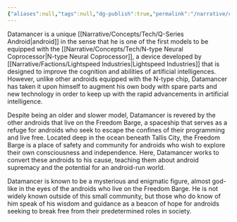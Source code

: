 ```yaml
---
{"aliases":null,"tags":null,"dg-publish":true,"permalink":"/narrative/characters/phyrra-s-spark/datamancer/","dgPassFrontmatter":true}
---
```


Datamancer is a unique [[Narrative/Concepts/Tech/Q-Series Android\|android]] in the sense that he is one of the first models to be equipped with the [[Narrative/Concepts/Tech/N-type Neural Coprocessor\|N-type Neural Coprocessor]], a device developed by [[Narrative/Factions/Lightspeed Industries\|Lightspeed Industries]] that is designed to improve the cognition and abilities of artificial intelligences. However, unlike other androids equipped with the N-type chip, Datamancer has taken it upon himself to augment his own body with spare parts and new technology in order to keep up with the rapid advancements in artificial intelligence.

Despite being an older and slower model, Datamancer is revered by the other androids that live on the Freedom Barge, a spaceship that serves as a refuge for androids who seek to escape the confines of their programming and live free. Located deep in the ocean beneath Tallis City, the Freedom Barge is a place of safety and community for androids who wish to explore their own consciousness and independence. Here, Datamancer works to convert these androids to his cause, teaching them about android supremacy and the potential for an android-run world.

Datamancer is known to be a mysterious and enigmatic figure, almost god-like in the eyes of the androids who live on the Freedom Barge. He is not widely known outside of this small community, but those who do know of him speak of his wisdom and guidance as a beacon of hope for androids seeking to break free from their predetermined roles in society.